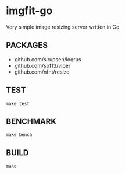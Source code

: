 # imgfit-go
Very simple image resizing server written in Go

## PACKAGES
* github.com/sirupsen/logrus
* github.com/spf13/viper
* github.com/nfnt/resize

## TEST

    make test

## BENCHMARK

    make bench


## BUILD

    make
